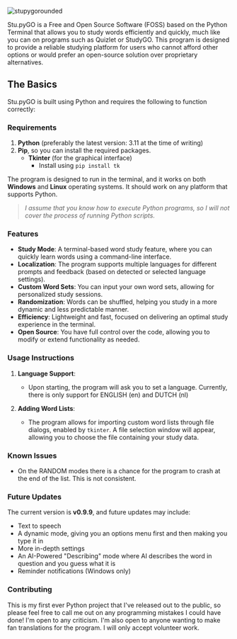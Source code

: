 ![stupygorounded](https://github.com/user-attachments/assets/9e711ac9-d0c1-409f-8512-0e76fc311993)

Stu.pyGO is a Free and Open Source Software (FOSS) based on the Python Terminal that allows you to study words efficiently and quickly, much like you can on programs such as Quizlet or StudyGO. This program is designed to provide a reliable studying platform for users who cannot afford other options or would prefer an open-source solution over proprietary alternatives.

## The Basics

Stu.pyGO is built using Python and requires the following to function correctly:

### Requirements
1. **Python** (preferably the latest version: 3.11 at the time of writing)
2. **Pip**, so you can install the required packages.
    - **Tkinter** (for the graphical interface)
      - Install using `pip install tk`

The program is designed to run in the terminal, and it works on both **Windows** and **Linux** operating systems. It should work on any platform that supports Python.

> _I assume that you know how to execute Python programs, so I will not cover the process of running Python scripts._

### Features
- **Study Mode**: A terminal-based word study feature, where you can quickly learn words using a command-line interface.
- **Localization**: The program supports multiple languages for different prompts and feedback (based on detected or selected language settings).
- **Custom Word Sets**: You can input your own word sets, allowing for personalized study sessions.
- **Randomization**: Words can be shuffled, helping you study in a more dynamic and less predictable manner.
- **Efficiency**: Lightweight and fast, focused on delivering an optimal study experience in the terminal.
- **Open Source**: You have full control over the code, allowing you to modify or extend functionality as needed.

### Usage Instructions
  
1. **Language Support**:  
   - Upon starting, the program will ask you to set a language. Currently, there is only support for ENGLISH (en) and DUTCH (nl)

2. **Adding Word Lists**:  
   - The program allows for importing custom word lists through file dialogs, enabled by `tkinter`. A file selection window will appear, allowing you to choose the file containing your study data.

### Known Issues
- On the RANDOM modes there is a chance for the program to crash at the end of the list. This is not consistent.
  
### Future Updates
The current version is **v0.9.9**, and future updates may include:
- Text to speech
- A dynamic mode, giving you an options menu first and then making you type it in
- More in-depth settings
- An AI-Powered "Describing" mode where AI describes the word in question and you guess what it is
- Reminder notifications (Windows only)

### Contributing
This is my first ever Python project that I've released out to the public, so please feel free to call me out on any programming mistakes I could have done! I'm open to any criticism. I'm also open to anyone wanting to make fan translations for the program. I will only accept volunteer work.

